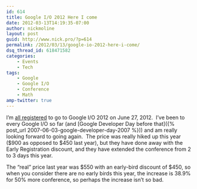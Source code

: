 ```yaml
---
id: 614
title: Google I/O 2012 Here I come
date: 2012-03-13T14:19:35-07:00
author: nickmoline
layout: post
guid: http://www.nick.pro/?p=614
permalink: /2012/03/13/google-io-2012-here-i-come/
dsq_thread_id: 618471582
categories:
    - Events
    - Tech
tags:
    - Google
    - Google I/O
    - Conference
    - Math
amp-twitter: true
---
```

I&#8217;m [all registered](http://twitter.com/NickMoline/status/179678092858630144) to go to Google I/O 2012 on June 27, 2012.  I&#8217;ve been to every Google I/O so far (and [Google Developer Day before that]({% post_url 2007-06-03-google-developer-day-2007 %})) and am really looking forward to going again.  The price was really hiked up this year ($900 as opposed to $450 last year), but they have done away with the Early Registration discount, and they have extended the conference from 2 to 3 days this year.

<!--more-->

<amp-twitter width="375"
    height="472"
    layout="responsive"
    data-tweetid="179678092858630144">
</amp-twitter>

The &#8220;real&#8221; price last year was $550 with an early-bird discount of $450, so when you consider there are no early birds this year, the increase is 38.9% for 50% more conference, so perhaps the increase isn&#8217;t so bad.

<amp-img  src="{{ site.baseurl }}/wp-content/uploads/sites/4/2012/03/squg.png" alt="Google I/O 2012 Confirmation Email" title="Google I/O 2012 Confirmation Email" width="785" height="642" layout="responsive" lightbox></amp-img>